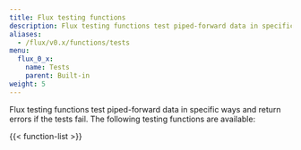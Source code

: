 ```yaml
---
title: Flux testing functions
description: Flux testing functions test piped-forward data in specific ways and return errors if the tests fail.
aliases:
  - /flux/v0.x/functions/tests
menu:
  flux_0_x:
    name: Tests
    parent: Built-in
weight: 5
---
```


Flux testing functions test piped-forward data in specific ways and return errors if the tests fail.
The following testing functions are available:

{{< function-list >}}
